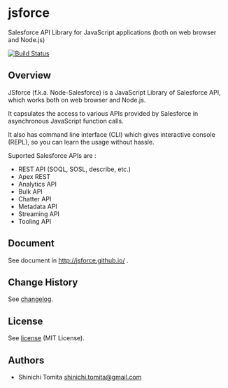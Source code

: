 # jsforce 

Salesforce API Library for JavaScript applications (both on web browser and Node.js)

[![Build Status](https://secure.travis-ci.org/jsforce/jsforce.png?branch=travis-ci)](http://travis-ci.org/jsforce/jsforce)

## Overview

JSforce (f.k.a. Node-Salesforce) is a JavaScript Library of Salesforce API, which works both on web browser and Node.js.

It capsulates the access to various APIs provided by Salesforce in asynchronous JavaScript function calls.

It also has command line interface (CLI) which gives interactive console (REPL), so you can learn the usage without hassle.

Suported Salesforce APIs are :

- REST API (SOQL, SOSL, describe, etc.)
- Apex REST
- Analytics API
- Bulk API
- Chatter API
- Metadata API
- Streaming API
- Tooling API

## Document

See document in http://jsforce.github.io/ .

## Change History

See [changelog](CHANGELOG.md).

## License

See [license](LICENSE) (MIT License).

## Authors

- Shinichi Tomita <shinichi.tomita@gmail.com>

